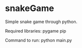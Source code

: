 # snakeGame

Simple snake game through python.

Required libraries:
pygame
pip

Command to run:
python main.py
